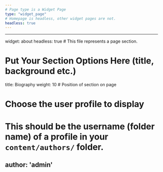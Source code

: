 ```yaml
---
# Page type is a Widget Page
type: "widget_page"
# Homepage is headless, other widget pages are not.
headless: true
---
```


---
widget: about
headless: true  # This file represents a page section.

# Put Your Section Options Here (title, background etc.)
title: Biography
weight: 10 # Position of section on page

# Choose the user profile to display
# This should be the username (folder name) of a profile in your `content/authors/` folder.
author: 'admin'
---
